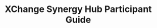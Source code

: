 ---
title: XChange Synergy Hub Participant Guide
redirect_to: https://docs.google.com/document/d/1cwRgvR7EX11Ue04BZwnG3Iimmn4DC9MK8CgZfi6zp2E/edit?usp=sharing
redirect_from: 
  - /XC24SynergyHubParticipantGuide
  - /xc24synergyhubparticipantguide
---